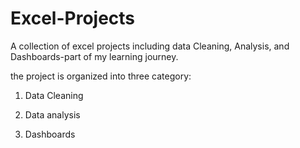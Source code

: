 # Excel-Projects

A collection of excel projects including data Cleaning, Analysis, and Dashboards-part of my learning journey.

the project is organized into three category: 

1. Data Cleaning 

2. Data analysis

3. Dashboards
